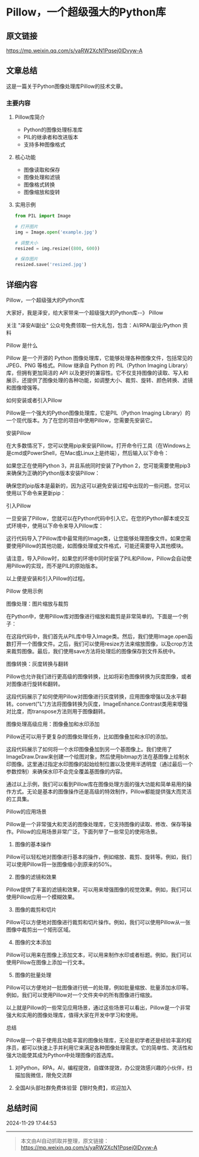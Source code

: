 # Pillow，一个超级强大的Python库

## 原文链接
https://mp.weixin.qq.com/s/yaRW2XcN1Pqsej0IDvyw-A

## 文章总结
这是一篇关于Python图像处理库Pillow的技术文章。

### 主要内容
1. Pillow库简介
   - Python的图像处理标准库
   - PIL的继承者和改进版本
   - 支持多种图像格式

2. 核心功能
   - 图像读取和保存
   - 图像处理和滤镜
   - 图像格式转换
   - 图像缩放和旋转

3. 实用示例
   ```python
   from PIL import Image
   
   # 打开图片
   img = Image.open('example.jpg')
   
   # 调整大小
   resized = img.resize((800, 600))
   
   # 保存图片
   resized.save('resized.jpg')
   ```

## 详细内容
Pillow，一个超级强大的Python库

大家好，我是泽安，给大家带来一个超级强大的Python库--》 Pillow

关注 "泽安AI副业" 公众号免费领取一份大礼包，包含：AI/RPA/副业/Python 资料

Pillow 是什么

Pillow 是一个开源的 Python 图像处理库，它能够处理各种图像文件，包括常见的 JPEG、PNG 等格式。Pillow 继承自 Python 的 PIL（Python Imaging Library）库，但拥有更加简洁的 API 以及更好的兼容性。它不仅支持图像的读取、写入和展示，还提供了图像处理的各种功能，如调整大小、裁剪、旋转、颜色转换、滤镜和图像增强等。

如何安装或者引入Pillow

Pillow是一个强大的Python图像处理库，它是PIL（Python Imaging Library）的一个现代版本。为了在您的项目中使用Pillow，您需要先安装它。

安装Pillow

在大多数情况下，您可以使用pip来安装Pillow。打开命令行工具（在Windows上是cmd或PowerShell，在Mac或Linux上是终端），然后输入以下命令：

如果您正在使用Python 3，并且系统同时安装了Python 2，您可能需要使用pip3来确保为正确的Python版本安装Pillow：

确保您的pip版本是最新的，因为这可以避免安装过程中出现的一些问题。您可以使用以下命令来更新pip：

引入Pillow

一旦安装了Pillow，您就可以在Python代码中引入它。在您的Python脚本或交互式环境中，使用以下命令来导入Pillow库：

这行代码导入了Pillow库中最常用的Image类，让您能够处理图像文件。如果您需要使用Pillow的其他功能，如图像处理或文件格式，可能还需要导入其他模块。

请注意，导入Pillow时，如果您的环境中同时安装了PIL和Pillow，Pillow会自动使用Pillow的实现，而不是PIL的原始版本。

以上便是安装和引入Pillow的过程。

Pillow 使用示例

图像处理：图片缩放与裁剪

在Python中，使用Pillow库对图像进行缩放和裁剪是非常简单的。下面是一个例子：

在这段代码中，我们首先从PIL库中导入Image类。然后，我们使用Image.open函数打开一个图像文件。之后，我们可以使用resize方法来缩放图像，以及crop方法来裁剪图像。最后，我们使用save方法将处理后的图像保存到文件系统中。

图像转换：灰度转换与翻转

Pillow也允许我们进行更高级的图像转换，比如将彩色图像转换为灰度图像，或者对图像进行旋转和翻转。

这段代码展示了如何使用Pillow对图像进行灰度转换，应用图像增强以及水平翻转。convert("L")方法将图像转换为灰度，ImageEnhance.Contrast类用来增强对比度，而transpose方法则用于图像翻转。

图像处理高级应用：图像叠加和水印添加

Pillow还可以用于更复杂的图像处理任务，比如图像叠加和水印的添加。

这段代码展示了如何将一个水印图像叠加到另一个基图像上。我们使用了ImageDraw.Draw来创建一个绘图对象，然后使用bitmap方法在基图像上绘制水印图像。这里通过指定水印图像的起始绘制位置以及使用半透明度（通过最后一个参数控制）来确保水印不会完全覆盖基图像的内容。

通过以上示例，我们可以看到Pillow库在图像处理方面的强大功能和简单易用的操作方式。无论是基本的图像操作还是高级的特效制作，Pillow都能提供强大而灵活的工具集。

Pillow的应用场景

Pillow是一个非常强大和灵活的图像处理库，它支持图像的读取、修改、保存等操作。Pillow的应用场景非常广泛，下面列举了一些常见的使用场景。

1. 图像的基本操作

Pillow可以轻松地对图像进行基本的操作，例如缩放、裁剪、旋转等。例如，我们可以使用Pillow将一张图像缩小到原来的50%。

2. 图像的滤镜和效果

Pillow提供了丰富的滤镜和效果，可以用来增强图像的视觉效果。例如，我们可以使用Pillow应用一个模糊效果。

3. 图像的裁剪和切片

Pillow可以方便地对图像进行裁剪和切片操作。例如，我们可以使用Pillow从一张图像中裁剪出一个矩形区域。

4. 图像的文本添加

Pillow可以用来在图像上添加文本，可以用来制作水印或者标题。例如，我们可以使用Pillow在图像上添加一行文本。

5. 图像的批量处理

Pillow可以方便地对一批图像进行统一的处理，例如批量缩放、批量添加水印等。例如，我们可以使用Pillow对一个文件夹中的所有图像进行缩放。

以上就是Pillow的一些常见应用场景，通过这些场景可以看出，Pillow是一个非常强大和实用的图像处理库，值得大家在开发中学习和使用。

总结

Pillow是一个易于使用且功能丰富的图像处理库，无论是初学者还是经验丰富的程序员，都可以快速上手并利用它来满足各种图像处理需求。它的简单性、灵活性和强大功能使其成为Python中处理图像的首选库。

1. 对Python，RPA，AI，编程提效，自媒体提效，办公提效感兴趣的小伙伴，扫描加我微信，限免交流群

2. 全国AI头部社群免费体验营【限时免费】，欢迎加入

## 总结时间
2024-11-29 17:44:53

---
> 本文由AI自动抓取并整理，原文链接：https://mp.weixin.qq.com/s/yaRW2XcN1Pqsej0IDvyw-A
